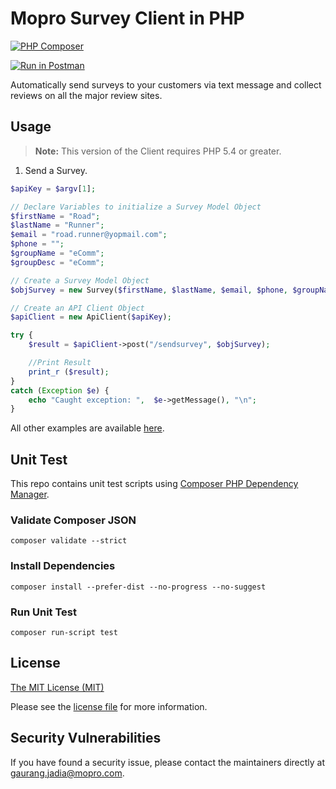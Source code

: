 # Mopro Survey Client in PHP

[![PHP Composer](https://github.com/MoproTeam/mopro-survey-client-php/actions/workflows/php.yml/badge.svg)](https://github.com/MoproTeam/mopro-survey-client-php/actions/workflows/php.yml)

[![Run in Postman](https://run.pstmn.io/button.svg)](https://app.getpostman.com/run-collection/3b7b52e451ee33c6afce)

Automatically send surveys to your customers via text message and collect reviews on all the major review sites.

## Usage

> **Note:** This version of the Client requires PHP 5.4 or greater.

1. Send a Survey.
```php
$apiKey = $argv[1];

// Declare Variables to initialize a Survey Model Object
$firstName = "Road";
$lastName = "Runner";
$email = "road.runner@yopmail.com";
$phone = "";
$groupName = "eComm";
$groupDesc = "eComm";

// Create a Survey Model Object
$objSurvey = new Survey($firstName, $lastName, $email, $phone, $groupName, $groupDesc);

// Create an API Client Object
$apiClient = new ApiClient($apiKey);

try {
    $result = $apiClient->post("/sendsurvey", $objSurvey);

    //Print Result
    print_r ($result);
}
catch (Exception $e) {
    echo "Caught exception: ",  $e->getMessage(), "\n";
}
```

All other examples are available [here](https://github.com/MoproTeam/mopro-survey-client-php/blob/main/tests).

## Unit Test

This repo contains unit test scripts using [Composer PHP Dependency Manager](https://getcomposer.org/download/).

### Validate Composer JSON
```
composer validate --strict
```

### Install Dependencies
```
composer install --prefer-dist --no-progress --no-suggest
```

### Run Unit Test
```
composer run-script test
```

## License

[The MIT License (MIT)](https://mit-license.org/)

Please see the [license file](https://github.com/MoproTeam/mopro-survey-client-php/blob/main/LICENSE) for more information.

## Security Vulnerabilities

If you have found a security issue, please contact the maintainers directly at [gaurang.jadia@mopro.com](mailto:gaurang.jadia@mopro.com).